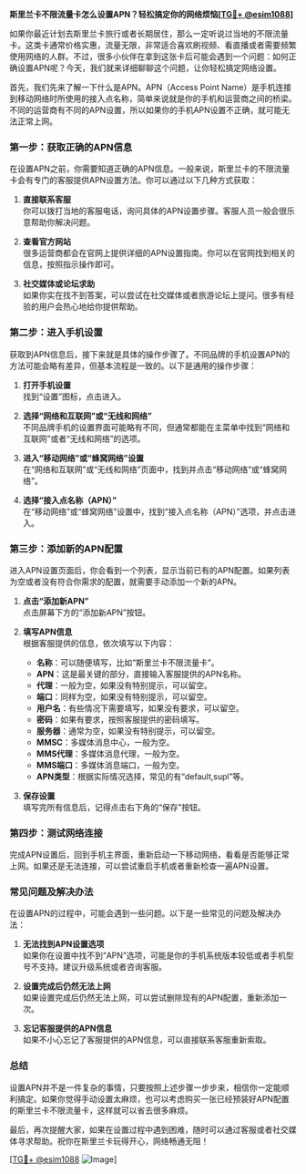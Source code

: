 **斯里兰卡不限流量卡怎么设置APN？轻松搞定你的网络烦恼[[TG💪+ @esim1088](https://t.me/s/esim1088)]**

如果你最近计划去斯里兰卡旅行或者长期居住，那么一定听说过当地的不限流量卡。这类卡通常价格实惠，流量无限，非常适合喜欢刷视频、看直播或者需要频繁使用网络的人群。不过，很多小伙伴在拿到这张卡后可能会遇到一个问题：如何正确设置APN呢？今天，我们就来详细聊聊这个问题，让你轻松搞定网络设置。

首先，我们先来了解一下什么是APN。APN（Access Point Name）是手机连接到移动网络时所使用的接入点名称，简单来说就是你的手机和运营商之间的桥梁。不同的运营商有不同的APN设置，所以如果你的手机APN设置不正确，就可能无法正常上网。

### **第一步：获取正确的APN信息**
在设置APN之前，你需要知道正确的APN信息。一般来说，斯里兰卡的不限流量卡会有专门的客服提供APN设置方法。你可以通过以下几种方式获取：

1. **直接联系客服**  
   你可以拨打当地的客服电话，询问具体的APN设置步骤。客服人员一般会很乐意帮助你解决问题。

2. **查看官方网站**  
   很多运营商都会在官网上提供详细的APN设置指南。你可以在官网找到相关的信息，按照指示操作即可。

3. **社交媒体或论坛求助**  
   如果你实在找不到答案，可以尝试在社交媒体或者旅游论坛上提问。很多有经验的用户会热心地给你提供帮助。

### **第二步：进入手机设置**
获取到APN信息后，接下来就是具体的操作步骤了。不同品牌的手机设置APN的方法可能会略有差异，但基本流程是一致的。以下是通用的操作步骤：

1. **打开手机设置**  
   找到“设置”图标，点击进入。

2. **选择“网络和互联网”或“无线和网络”**  
   不同品牌手机的设置界面可能略有不同，但通常都能在主菜单中找到“网络和互联网”或者“无线和网络”的选项。

3. **进入“移动网络”或“蜂窝网络”设置**  
   在“网络和互联网”或“无线和网络”页面中，找到并点击“移动网络”或“蜂窝网络”。

4. **选择“接入点名称（APN）”**  
   在“移动网络”或“蜂窝网络”设置中，找到“接入点名称（APN）”选项，并点击进入。

### **第三步：添加新的APN配置**
进入APN设置页面后，你会看到一个列表，显示当前已有的APN配置。如果列表为空或者没有符合你需求的配置，就需要手动添加一个新的APN。

1. **点击“添加新APN”**  
   点击屏幕下方的“添加新APN”按钮。

2. **填写APN信息**  
   根据客服提供的信息，依次填写以下内容：
   - **名称**：可以随便填写，比如“斯里兰卡不限流量卡”。
   - **APN**：这是最关键的部分，直接输入客服提供的APN名称。
   - **代理**：一般为空，如果没有特别提示，可以留空。
   - **端口**：同样为空，如果没有特别提示，可以留空。
   - **用户名**：有些情况下需要填写，如果没有要求，可以留空。
   - **密码**：如果有要求，按照客服提供的密码填写。
   - **服务器**：通常为空，如果没有特别提示，可以留空。
   - **MMSC**：多媒体消息中心，一般为空。
   - **MMS代理**：多媒体消息代理，一般为空。
   - **MMS端口**：多媒体消息端口，一般为空。
   - **APN类型**：根据实际情况选择，常见的有“default,supl”等。

3. **保存设置**  
   填写完所有信息后，记得点击右下角的“保存”按钮。

### **第四步：测试网络连接**
完成APN设置后，回到手机主界面，重新启动一下移动网络，看看是否能够正常上网。如果还是无法连接，可以尝试重启手机或者重新检查一遍APN设置。

### **常见问题及解决办法**
在设置APN的过程中，可能会遇到一些问题。以下是一些常见的问题及解决办法：

1. **无法找到APN设置选项**  
   如果你在设置中找不到“APN”选项，可能是你的手机系统版本较低或者手机型号不支持。建议升级系统或者咨询客服。

2. **设置完成后仍然无法上网**  
   如果设置完成后仍然无法上网，可以尝试删除现有的APN配置，重新添加一次。

3. **忘记客服提供的APN信息**  
   如果不小心忘记了客服提供的APN信息，可以直接联系客服重新索取。

### **总结**
设置APN并不是一件复杂的事情，只要按照上述步骤一步步来，相信你一定能顺利搞定。如果你觉得手动设置太麻烦，也可以考虑购买一张已经预装好APN配置的斯里兰卡不限流量卡，这样就可以省去很多麻烦。

最后，再次提醒大家，如果在设置过程中遇到困难，随时可以通过客服或者社交媒体寻求帮助。祝你在斯里兰卡玩得开心，网络畅通无阻！

[[TG💪+ @esim1088](https://t.me/s/esim1088) ![Image](https://i.postimg.cc/4NQfJmqS/Snipaste-2025-05-13-00-14-12.png)]